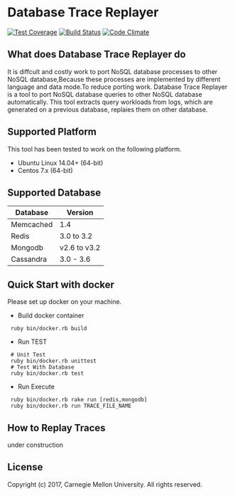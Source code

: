 # Database Trace Replayer 
[![Test Coverage](https://codeclimate.com/github/akirambo/dbtrace-replayer/badges/coverage.svg)](https://codeclimate.com/github/akirambo/dbtrace-replayer/coverage)
[![Build Status](https://travis-ci.org/akirambo/dbtrace-replayer.svg?branch=master)](https://travis-ci.org/akirambo/dbtrace-replayer)
[![Code Climate](https://codeclimate.com/github/akirambo/dbtrace-replayer/badges/gpa.svg)](https://codeclimate.com/github/akirambo/dbtrace-replayer)

## What does Database Trace Replayer do
It is diffcult and costly work to port NoSQL database processes to other NoSQL database,Because these processes are implemented by different language and data mode.To reduce porting work. Database Trace Replayer is a tool to port NoSQL database queries to other NoSQL database automatically. This tool extracts query workloads from logs, which are generated on a previous database, replaies them on other database.

## Supported Platform
 This tool has been tested to work on the following platform.
 - Ubuntu Linux 14.04+ (64-bit)
 - Centos 7.x (64-bit)

## Supported Database
|Database|Version|
|-|-|
|Memcached|1.4|
|Redis|3.0 to 3.2|
|Mongodb|v2.6 to v3.2|
|Cassandra|3.0 - 3.6|

## Quick Start with docker
Please set up docker on your machine.
- Build docker container
```
 ruby bin/docker.rb build
```
- Run TEST
```
 # Unit Test
 ruby bin/docker.rb unittest
 # Test With Database
 ruby bin/docker.rb test
```
- Run Execute
```
 ruby bin/docker.rb rake run [redis,mongodb]
 ruby bin/docker.rb run TRACE_FILE_NAME
```

## How to Replay Traces
under construction

## License
 Copyright (c) 2017, Carnegie Mellon University.
 All rights reserved.

